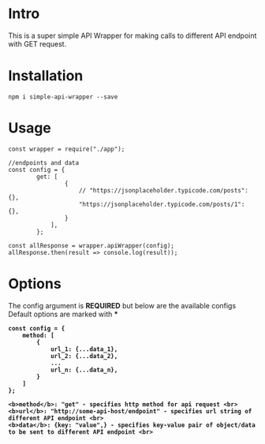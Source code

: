 # Intro

This is a super simple API Wrapper for making calls to different API endpoint with GET request.

# Installation

`npm i simple-api-wrapper --save`

# Usage

```
const wrapper = require("./app");

//endpoints and data
const config = {
        get: [
                {
                    // "https://jsonplaceholder.typicode.com/posts": {}, 
                    "https://jsonplaceholder.typicode.com/posts/1": {},
                }
            ],
        };

const allResponse = wrapper.apiWrapper(config);
allResponse.then(result => console.log(result));

```

# Options

The config argument is <b>REQUIRED</b> but below are the available configs <br>
Default options are marked with <b>*<b>

```
const config = {
    method: [
        {
            url_1: {...data_1}, 
            url_2: {...data_2},
            ...
            url_n: {...data_n},
        }
    ]
};

<b>method</b>: "get" - specifies http method for api request <br>
<b>url</b>: "http://some-api-host/endpoint" - specifies url string of different API endpoint <br>
<b>data</b>: {key: "value",} - specifies key-value pair of object/data to be sent to different API endpoint <br>

```
